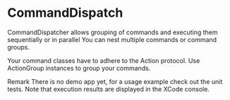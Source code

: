 CommandDispatch
===============

CommandDispatcher allows grouping of commands and executing them sequentially or in parallel
You can nest multiple commands or command groups.

Your command classes have to adhere to the Action protocol. Use ActionGroup instances to group your commands.

Remark
There is no demo app yet, for a usage example check out the unit tests. Note that execution results are displayed in the XCode console.
